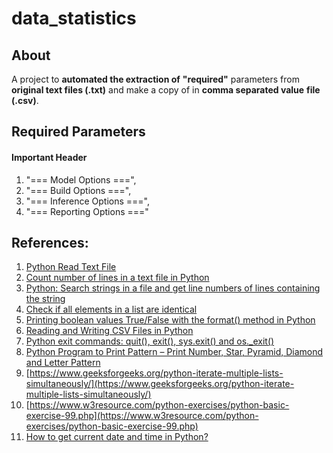 # data_statistics

## About
A project to **automated the extraction of** **"required"** parameters from 
**original text files (.txt)** and make a copy of in **comma separated value**
**file (.csv)**.

## Required Parameters
#### Important Header
1. "=== Model Options ===", 
2. "=== Build Options ===", 
3. "=== Inference Options ===", 
4. "=== Reporting Options ==="

## References:
1. [Python Read Text File](https://www.pythontutorial.net/python-basics/python-read-text-file/)
2. [Count number of lines in a text file in Python](https://www.geeksforgeeks.org/count-number-of-lines-in-a-text-file-in-python/)
3. [Python: Search strings in a file and get line numbers of lines containing the string](https://thispointer.com/python-search-strings-in-a-file-and-get-line-numbers-of-lines-containing-the-string/)
4. [Check if all elements in a list are identical](https://stackoverflow.com/questions/3844801/check-if-all-elements-in-a-list-are-identical)
5. [Printing boolean values True/False with the format() method in Python](https://stackoverflow.com/questions/23655005/printing-boolean-values-true-false-with-the-format-method-in-python)
6. [Reading and Writing CSV Files in Python](https://realpython.com/python-csv/#writing-csv-files-with-csv)
7. [Python exit commands: quit(), exit(), sys.exit() and os._exit()](https://www.geeksforgeeks.org/python-exit-commands-quit-exit-sys-exit-and-os-_exit/)
8. [Python Program to Print Pattern – Print Number, Star, Pyramid, Diamond and Letter Pattern](https://pynative.com/print-pattern-python-examples/)
9. [https://www.geeksforgeeks.org/python-iterate-multiple-lists-simultaneously/](https://www.geeksforgeeks.org/python-iterate-multiple-lists-simultaneously/)
10. [https://www.w3resource.com/python-exercises/python-basic-exercise-99.php](https://www.w3resource.com/python-exercises/python-basic-exercise-99.php)
11. [How to get current date and time in Python?](https://www.programiz.com/python-programming/datetime/current-datetime)
